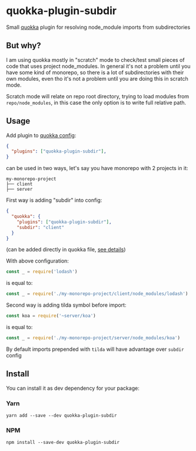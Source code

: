 # quokka-plugin-subdir


Small [quokka](https://quokkajs.com/) plugin for resolving node_module imports from subdirectories

## But why?
I am using quokka mostly in "scratch" mode to check/test small pieces of code that uses project node_modules.
In general it's not a problem until you have some kind of monorepo, so there is a lot of subdirectories with their own modules, even tho it's not a problem until you are doing this in scratch mode.

Scratch mode will relate on repo root directory, trying to load modules from `repo/node_modules`, in this case the only option is to write full relative path.


## Usage

Add plugin to [quokka config](https://quokkajs.com/docs/configuration.html):

```json
{
  "plugins": ["quokka-plugin-subdir"],
}
```

can be used in two ways, let's say you have monorepo with 2 projects in it:
```
my-monorepo-project
├── client
├── server
```

First way is adding "subdir" into config:

```json
{
  "quokka": {
    "plugins": ["quokka-plugin-subdir"],
    "subdir": "client"
  }
}
```

(can be added directly in quokka file, [see details](https://quokkajs.com/docs/configuration.html#inline-config))


With above configuration:

```js
const _ = require('lodash')
```

is equal to:

```js
const _ = require('./my-monorepo-project/client/node_modules/lodash')
```

Second way is adding tilda symbol before import:

```js
const koa = require('~server/koa')
```

is equal to:

```js
const _ = require('./my-monorepo-project/server/node_modules/koa')
```

By default imports prepended with `tilda` will have advantage over `subdir` config

## Install

You can install it as dev dependency for your package:

### Yarn

    yarn add --save --dev quokka-plugin-subdir


### NPM

    npm install --save-dev quokka-plugin-subdir